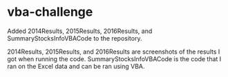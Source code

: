 # vba-challenge

Added 2014Results, 2015Results, 2016Results, and SummaryStocksInfoVBACode to the repository.

2014Results, 2015Results, and 2016Results are screenshots of the results I got when running the code.
SummaryStocksInfoVBACode is the code that I ran on the Excel data and can be ran using VBA.

